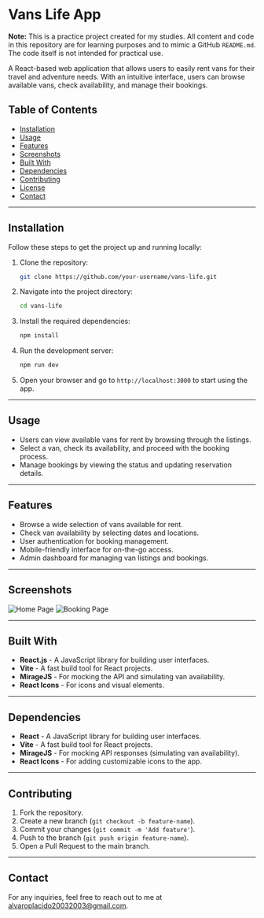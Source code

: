 # **Vans Life App**

**Note:** This is a practice project created for my studies. All content and code in this repository are for learning purposes and to mimic a GitHub `README.md`. The code itself is not intended for practical use.

A React-based web application that allows users to easily rent vans for their travel and adventure needs. With an intuitive interface, users can browse available vans, check availability, and manage their bookings.


## **Table of Contents**
- [Installation](#installation)
- [Usage](#usage)
- [Features](#features)
- [Screenshots](#screenshots)
- [Built With](#built-with)
- [Dependencies](#dependencies)
- [Contributing](#contributing)
- [License](#license)
- [Contact](#contact)

---

## **Installation**

Follow these steps to get the project up and running locally:

1. Clone the repository:
   ```bash
   git clone https://github.com/your-username/vans-life.git
   ```

2. Navigate into the project directory:
   ```bash
   cd vans-life
   ```

3. Install the required dependencies:
   ```bash
   npm install
   ```

4. Run the development server:
   ```bash
   npm run dev
   ```

5. Open your browser and go to `http://localhost:3000` to start using the app.

---

## **Usage**

- Users can view available vans for rent by browsing through the listings.
- Select a van, check its availability, and proceed with the booking process.
- Manage bookings by viewing the status and updating reservation details.

---

## **Features**

- Browse a wide selection of vans available for rent.
- Check van availability by selecting dates and locations.
- User authentication for booking management.
- Mobile-friendly interface for on-the-go access.
- Admin dashboard for managing van listings and bookings.

---

## **Screenshots**

![Home Page](path-to-screenshot.png)
![Booking Page](path-to-screenshot.png)

---

## **Built With**

- **React.js** - A JavaScript library for building user interfaces.
- **Vite** - A fast build tool for React projects.
- **MirageJS** - For mocking the API and simulating van availability.
- **React Icons** - For icons and visual elements.

---

## **Dependencies**

- **React** - A JavaScript library for building user interfaces.
- **Vite** - A fast build tool for React projects.
- **MirageJS** - For mocking API responses (simulating van availability).
- **React Icons** - For adding customizable icons to the app.

---

## **Contributing**

1. Fork the repository.
2. Create a new branch (`git checkout -b feature-name`).
3. Commit your changes (`git commit -m 'Add feature'`).
4. Push to the branch (`git push origin feature-name`).
5. Open a Pull Request to the main branch.

---

## **Contact**

For any inquiries, feel free to reach out to me at [alvaroplacido20032003@gmail.com](mailto:alvaroplacido20032003@gmail.com).
